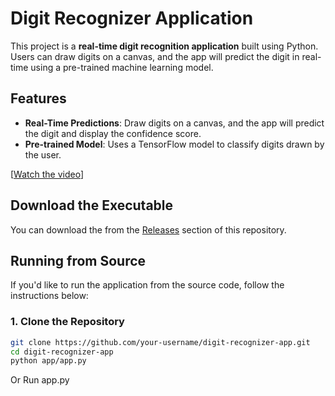 # Digit Recognizer Application

This project is a **real-time digit recognition application** built using Python. Users can draw digits on a canvas, and the app will predict the digit in real-time using a pre-trained machine learning model.

## Features

- **Real-Time Predictions**: Draw digits on a canvas, and the app will predict the digit and display the confidence score.
- **Pre-trained Model**: Uses a TensorFlow model to classify digits drawn by the user.

[[Watch the video](https://youtube.com/shorts/eYWwDQKibS4?feature=share)]

## Download the Executable

You can download the from the [Releases](https://github.com/EllE961/Digit-Recognizer-Application/releases) section of this repository.

## Running from Source

If you'd like to run the application from the source code, follow the instructions below:

### 1. Clone the Repository

```bash
git clone https://github.com/your-username/digit-recognizer-app.git
cd digit-recognizer-app
python app/app.py
```
Or Run app.py
